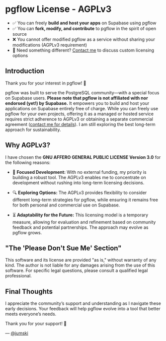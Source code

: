 # pgflow License - AGPLv3

- ✅ You can freely **build and host your apps** on Supabase using pgflow
- ✅ You can **fork, modify, and contribute** to pgflow in the spirit of open source
- ❌ You cannot offer modified pgflow as a service without sharing your modifications (AGPLv3 requirement)
- 🤝 Need something different? [Contact me](mailto:owner@pgflow.dev) to discuss custom licensing options

## Introduction

Thank you for your interest in pgflow! 🙏

pgflow was built to serve the PostgreSQL community—with a special focus on Supabase users. **Please note that pgflow is not affiliated with nor endorsed (yet!) by Supabase.** It empowers you to build and host your applications on Supabase entirely free of charge. While you can freely use pgflow for your own projects, offering it as a managed or hosted service requires strict adherence to AGPLv3 or obtaining a separate commercial agreement ([contact me for details](mailto:owner@pgflow.dev)). I am still exploring the best long-term approach for sustainability.

## Why AGPLv3?

I have chosen the **GNU AFFERO GENERAL PUBLIC LICENSE Version 3.0** for the following reasons:

- 🚀 **Focused Development:**
  With no external funding, my priority is building a robust tool. The AGPLv3 enables me to concentrate on development without rushing into long-term licensing decisions.

- 🔍 **Exploring Options:**
  The AGPLv3 provides flexibility to consider different long-term strategies for pgflow, while ensuring it remains free for both personal and commercial use on Supabase.

- ⏳ **Adaptability for the Future:**
  This licensing model is a temporary measure, allowing for evaluation and refinement based on community feedback and potential partnerships. The approach may evolve as pgflow grows.

## "The 'Please Don't Sue Me' Section"

This software and its license are provided "as is," without warranty of any kind. The author is not liable for any damages arising from the use of this software. For specific legal questions, please consult a qualified legal professional.

## Final Thoughts

I appreciate the community’s support and understanding as I navigate these early decisions. Your feedback will help pgflow evolve into a tool that better meets everyone’s needs.

Thank you for your support! 💚

— [@jumski](https://github.com/jumski)

